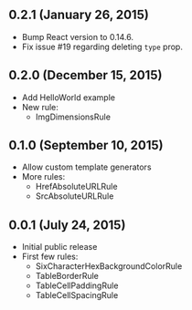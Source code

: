 ## 0.2.1 (January 26, 2015)

- Bump React version to 0.14.6.
- Fix issue #19 regarding deleting `type` prop.

## 0.2.0 (December 15, 2015)

- Add HelloWorld example
- New rule:
  - ImgDimensionsRule

## 0.1.0 (September 10, 2015)

- Allow custom template generators
- More rules:
  - HrefAbsoluteURLRule
  - SrcAbsoluteURLRule

## 0.0.1 (July 24, 2015)

- Initial public release
- First few rules:
  - SixCharacterHexBackgroundColorRule
  - TableBorderRule
  - TableCellPaddingRule
  - TableCellSpacingRule
